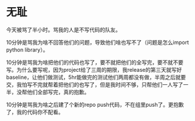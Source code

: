 # 无耻

今天被骂了半小时。骂我的人是不写代码的队友。

10分钟是骂我为啥不回答他们的问题，导致他们啥也写不了（问题是怎么import python library）。

10分钟是骂我为啥把他们的代码也写了，要不就把他们的全写完，要不就不要写。为什么要写呢，因为project给了三周的期限，我release的第三天就写好baseline，让他们做测试，5hr能做完的测试他们两周都没有做，半周之后就要交，我怕写不完就帮着把他们的也写了，但是我时间不够，只帮他们一人写了一半，没帮他们全部写完，真的抱歉。

10分钟是骂我为啥之后建了个新的repo push代码，不在组里push了。更抱歉了，我的代码你不配看。
